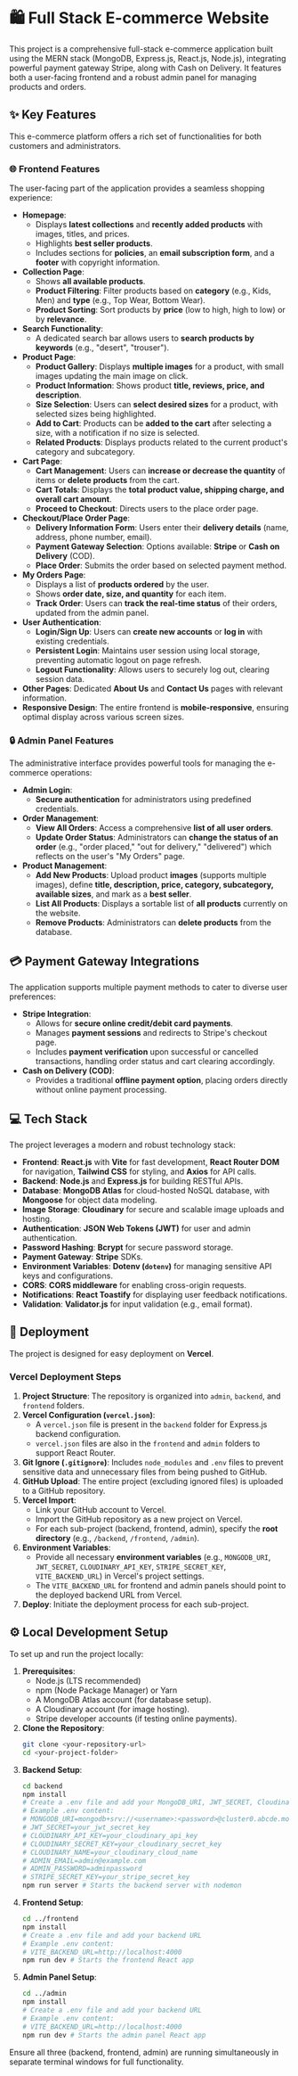 # 🛍️ Full Stack E-commerce Website

This project is a comprehensive full-stack e-commerce application built using the MERN stack (MongoDB, Express.js, React.js, Node.js), integrating powerful payment gateway Stripe, along with Cash on Delivery. It features both a user-facing frontend and a robust admin panel for managing products and orders.

## ✨ Key Features

This e-commerce platform offers a rich set of functionalities for both customers and administrators.

### 🌐 Frontend Features

The user-facing part of the application provides a seamless shopping experience:

*   **Homepage**:
    *   Displays **latest collections** and **recently added products** with images, titles, and prices.
    *   Highlights **best seller products**.
    *   Includes sections for **policies**, an **email subscription form**, and a **footer** with copyright information.
*   **Collection Page**:
    *   Shows **all available products**.
    *   **Product Filtering**: Filter products based on **category** (e.g., Kids, Men) and **type** (e.g., Top Wear, Bottom Wear).
    *   **Product Sorting**: Sort products by **price** (low to high, high to low) or by **relevance**.
*   **Search Functionality**:
    *   A dedicated search bar allows users to **search products by keywords** (e.g., "desert", "trouser").
*   **Product Page**:
    *   **Product Gallery**: Displays **multiple images** for a product, with small images updating the main image on click.
    *   **Product Information**: Shows product **title, reviews, price, and description**.
    *   **Size Selection**: Users can **select desired sizes** for a product, with selected sizes being highlighted.
    *   **Add to Cart**: Products can be **added to the cart** after selecting a size, with a notification if no size is selected.
    *   **Related Products**: Displays products related to the current product's category and subcategory.
*   **Cart Page**:
    *   **Cart Management**: Users can **increase or decrease the quantity** of items or **delete products** from the cart.
    *   **Cart Totals**: Displays the **total product value, shipping charge, and overall cart amount**.
    *   **Proceed to Checkout**: Directs users to the place order page.
*   **Checkout/Place Order Page**:
    *   **Delivery Information Form**: Users enter their **delivery details** (name, address, phone number, email).
    *   **Payment Gateway Selection**: Options available: **Stripe** or **Cash on Delivery** (COD).
    *   **Place Order**: Submits the order based on selected payment method.
*   **My Orders Page**:
    *   Displays a list of **products ordered** by the user.
    *   Shows **order date, size, and quantity** for each item.
    *   **Track Order**: Users can **track the real-time status** of their orders, updated from the admin panel.
*   **User Authentication**:
    *   **Login/Sign Up**: Users can **create new accounts** or **log in** with existing credentials.
    *   **Persistent Login**: Maintains user session using local storage, preventing automatic logout on page refresh.
    *   **Logout Functionality**: Allows users to securely log out, clearing session data.
*   **Other Pages**: Dedicated **About Us** and **Contact Us** pages with relevant information.
*   **Responsive Design**: The entire frontend is **mobile-responsive**, ensuring optimal display across various screen sizes.

### 🔒 Admin Panel Features

The administrative interface provides powerful tools for managing the e-commerce operations:

*   **Admin Login**:
    *   **Secure authentication** for administrators using predefined credentials.
*   **Order Management**:
    *   **View All Orders**: Access a comprehensive **list of all user orders**.
    *   **Update Order Status**: Administrators can **change the status of an order** (e.g., "order placed," "out for delivery," "delivered") which reflects on the user's "My Orders" page.
*   **Product Management**:
    *   **Add New Products**: Upload product **images** (supports multiple images), define **title, description, price, category, subcategory, available sizes**, and mark as a **best seller**.
    *   **List All Products**: Displays a sortable list of **all products** currently on the website.
    *   **Remove Products**: Administrators can **delete products** from the database.

## 💳 Payment Gateway Integrations

The application supports multiple payment methods to cater to diverse user preferences:

*   **Stripe Integration**:
    *   Allows for **secure online credit/debit card payments**.
    *   Manages **payment sessions** and redirects to Stripe's checkout page.
    *   Includes **payment verification** upon successful or cancelled transactions, handling order status and cart clearing accordingly.
*   **Cash on Delivery (COD)**:
    *   Provides a traditional **offline payment option**, placing orders directly without online payment processing.

## 💻 Tech Stack

The project leverages a modern and robust technology stack:

*   **Frontend**: **React.js** with **Vite** for fast development, **React Router DOM** for navigation, **Tailwind CSS** for styling, and **Axios** for API calls.
*   **Backend**: **Node.js** and **Express.js** for building RESTful APIs.
*   **Database**: **MongoDB Atlas** for cloud-hosted NoSQL database, with **Mongoose** for object data modeling.
*   **Image Storage**: **Cloudinary** for secure and scalable image uploads and hosting.
*   **Authentication**: **JSON Web Tokens (JWT)** for user and admin authentication.
*   **Password Hashing**: **Bcrypt** for secure password storage.
*   **Payment Gateway**: **Stripe** SDKs.
*   **Environment Variables**: **Dotenv (`dotenv`)** for managing sensitive API keys and configurations.
*   **CORS**: **CORS middleware** for enabling cross-origin requests.
*   **Notifications**: **React Toastify** for displaying user feedback notifications.
*   **Validation**: **Validator.js** for input validation (e.g., email format).

## 🚀 Deployment

The project is designed for easy deployment on **Vercel**.

### Vercel Deployment Steps

1.  **Project Structure**: The repository is organized into `admin`, `backend`, and `frontend` folders.
2.  **Vercel Configuration (`vercel.json`)**:
    *   A `vercel.json` file is present in the `backend` folder for Express.js backend configuration.
    *   `vercel.json` files are also in the `frontend` and `admin` folders to support React Router.
3.  **Git Ignore (`.gitignore`)**: Includes `node_modules` and `.env` files to prevent sensitive data and unnecessary files from being pushed to GitHub.
4.  **GitHub Upload**: The entire project (excluding ignored files) is uploaded to a GitHub repository.
5.  **Vercel Import**:
    *   Link your GitHub account to Vercel.
    *   Import the GitHub repository as a new project on Vercel.
    *   For each sub-project (backend, frontend, admin), specify the **root directory** (e.g., `/backend`, `/frontend`, `/admin`).
6.  **Environment Variables**:
    *   Provide all necessary **environment variables** (e.g., `MONGODB_URI`, `JWT_SECRET`, `CLOUDINARY_API_KEY`, `STRIPE_SECRET_KEY`, `VITE_BACKEND_URL`) in Vercel's project settings.
    *   The `VITE_BACKEND_URL` for frontend and admin panels should point to the deployed backend URL from Vercel.
7.  **Deploy**: Initiate the deployment process for each sub-project.

## ⚙️ Local Development Setup

To set up and run the project locally:

1.  **Prerequisites**:
    *   Node.js (LTS recommended)
    *   npm (Node Package Manager) or Yarn
    *   A MongoDB Atlas account (for database setup).
    *   A Cloudinary account (for image hosting).
    *   Stripe developer accounts (if testing online payments).
2.  **Clone the Repository**:
    ```bash
    git clone <your-repository-url>
    cd <your-project-folder>
    ```
3.  **Backend Setup**:
    ```bash
    cd backend
    npm install
    # Create a .env file and add your MongoDB_URI, JWT_SECRET, Cloudinary API keys, Stripe keys, and admin credentials.
    # Example .env content:
    # MONGODB_URI=mongodb+srv://<username>:<password>@cluster0.abcde.mongodb.net/ecommerce?retryWrites=true&w=majority
    # JWT_SECRET=your_jwt_secret_key
    # CLOUDINARY_API_KEY=your_cloudinary_api_key
    # CLOUDINARY_SECRET_KEY=your_cloudinary_secret_key
    # CLOUDINARY_NAME=your_cloudinary_cloud_name
    # ADMIN_EMAIL=admin@example.com
    # ADMIN_PASSWORD=adminpassword
    # STRIPE_SECRET_KEY=your_stripe_secret_key
    npm run server # Starts the backend server with nodemon
    ```
4.  **Frontend Setup**:
    ```bash
    cd ../frontend
    npm install
    # Create a .env file and add your backend URL
    # Example .env content:
    # VITE_BACKEND_URL=http://localhost:4000
    npm run dev # Starts the frontend React app
    ```
5.  **Admin Panel Setup**:
    ```bash
    cd ../admin
    npm install
    # Create a .env file and add your backend URL
    # Example .env content:
    # VITE_BACKEND_URL=http://localhost:4000
    npm run dev # Starts the admin panel React app
    ```

Ensure all three (backend, frontend, admin) are running simultaneously in separate terminal windows for full functionality.
